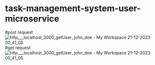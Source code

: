 # task-management-system-user-microservice
#post request
![http___localhost_3000_getUser_john_doe - My Workspace 21-12-2023 00_41_05](https://github.com/AmnaKhan1323/task-management-system-user-microservice/assets/92085936/8d7704c8-dc7c-4efd-bdb3-43858c108da4)
#get request
![http___localhost_3000_getUser_john_doe - My Workspace 21-12-2023 00_41_05](https://github.com/AmnaKhan1323/task-management-system-user-microservice/assets/92085936/5e67e94f-a40f-4130-843f-f5846ae300ad)
